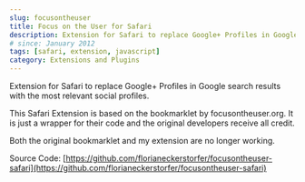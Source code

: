 ```yaml
---
slug: focusontheuser
title: Focus on the User for Safari
description: Extension for Safari to replace Google+ Profiles in Google search results with the most relevant social profiles
# since: January 2012
tags: [safari, extension, javascript]
category: Extensions and Plugins
---
```


Extension for Safari to replace Google+ Profiles in Google search results with the most relevant social profiles.

This Safari Extension is based on the bookmarklet by focusontheuser.org. It is just a wrapper for their code and the original developers receive all credit.

Both the original bookmarklet and my extension are no longer working.

Source Code: [https://github.com/florianeckerstorfer/focusontheuser-safari](https://github.com/florianeckerstorfer/focusontheuser-safari)
